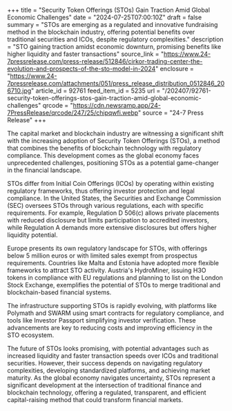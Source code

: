 +++
title = "Security Token Offerings (STOs) Gain Traction Amid Global Economic Challenges"
date = "2024-07-25T07:00:10Z"
draft = false
summary = "STOs are emerging as a regulated and innovative fundraising method in the blockchain industry, offering potential benefits over traditional securities and ICOs, despite regulatory complexities."
description = "STO gaining traction amidst economic downturn, promising benefits like higher liquidity and faster transactions"
source_link = "https://www.24-7pressrelease.com/press-release/512846/cirkor-trading-center-the-evolution-and-prospects-of-the-sto-model-in-2024"
enclosure = "https://www.24-7pressrelease.com/attachments/051/press_release_distribution_0512846_206710.jpg"
article_id = 92761
feed_item_id = 5235
url = "/202407/92761-security-token-offerings-stos-gain-traction-amid-global-economic-challenges"
qrcode = "https://cdn.newsramp.app/24-7PressRelease/qrcode/247/25/chipqwfi.webp"
source = "24-7 Press Release"
+++

<p>The capital market and blockchain industry are witnessing a significant shift with the increasing adoption of Security Token Offerings (STOs), a method that combines the benefits of blockchain technology with regulatory compliance. This development comes as the global economy faces unprecedented challenges, positioning STOs as a potential game-changer in the financial landscape.</p><p>STOs differ from Initial Coin Offerings (ICOs) by operating within existing regulatory frameworks, thus offering investor protection and legal compliance. In the United States, the Securities and Exchange Commission (SEC) oversees STOs through various regulations, each with specific requirements. For example, Regulation D 506(c) allows private placements with reduced disclosure but limits participation to accredited investors, while Regulation A demands more extensive disclosures but offers higher liquidity potential.</p><p>Europe presents its own regulatory landscape for STOs, with offerings below 5 million euros or with limited sales exempt from prospectus requirements. Countries like Malta and Estonia have adopted more flexible frameworks to attract STO activity. Austria's HydroMiner, issuing H3O tokens in compliance with EU regulations and planning to list on the London Stock Exchange, exemplifies the potential of STOs to merge traditional and blockchain-based financial systems.</p><p>The infrastructure supporting STOs is rapidly evolving, with platforms like Polymath and SWARM using smart contracts for regulatory compliance, and tools like Investor Passport simplifying investor verification. These advancements are key to reducing costs and improving efficiency in the STO ecosystem.</p><p>The future of STOs looks promising, with potential advantages such as increased liquidity and faster transaction speeds over ICOs and traditional securities. However, their success depends on navigating regulatory complexities, developing standardized platforms, and achieving market maturity. As the global economy navigates uncertainty, STOs represent a significant development at the intersection of traditional finance and blockchain technology, offering a regulated, transparent, and efficient capital-raising method that could transform financial markets.</p>